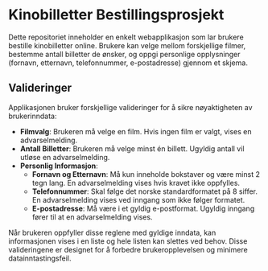# Kinobilletter Bestillingsprosjekt

Dette repositoriet inneholder en enkelt webapplikasjon som lar brukere bestille kinobilletter online. Brukere kan velge mellom forskjellige filmer, bestemme antall billetter de ønsker, og oppgi personlige opplysninger (fornavn, etternavn, telefonnummer, e-postadresse) gjennom et skjema.

## Valideringer

Applikasjonen bruker forskjellige valideringer for å sikre nøyaktigheten av brukerinndata:

- **Filmvalg**: Brukeren må velge en film. Hvis ingen film er valgt, vises en advarselmelding.
- **Antall Billetter**: Brukeren må velge minst én billett. Ugyldig antall vil utløse en advarselmelding.
- **Personlig Informasjon**:
  - **Fornavn og Etternavn**: Må kun inneholde bokstaver og være minst 2 tegn lang. En advarselmelding vises hvis kravet ikke oppfylles.
  - **Telefonnummer**: Skal følge det norske standardformatet på 8 siffer. En advarselmelding vises ved inngang som ikke følger formatet.
  - **E-postadresse**: Må være i et gyldig e-postformat. Ugyldig inngang fører til at en advarselmelding vises.

Når brukeren oppfyller disse reglene med gyldige inndata, kan informasjonen vises i en liste og hele listen kan slettes ved behov. Disse valideringene er designet for å forbedre brukeropplevelsen og minimere datainntastingsfeil.
